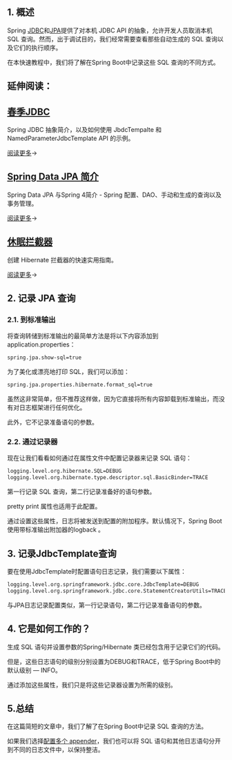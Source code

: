 ## 1. 概述

Spring [JDBC](https://www.baeldung.com/spring-jdbc-jdbctemplate)和[JPA](https://www.baeldung.com/the-persistence-layer-with-spring-data-jpa)提供了对本机 JDBC API 的抽象，允许开发人员取消本机 SQL 查询。然而，出于调试目的，我们经常需要查看那些自动生成的 SQL 查询以及它们的执行顺序。

在本快速教程中，我们将了解在Spring Boot中记录这些 SQL 查询的不同方式。

## 延伸阅读：

## [春季JDBC](https://www.baeldung.com/spring-jdbc-jdbctemplate)

Spring JDBC 抽象简介，以及如何使用 JbdcTempalte 和 NamedParameterJdbcTemplate API 的示例。

[阅读更多](https://www.baeldung.com/spring-jdbc-jdbctemplate)→

## [Spring Data JPA 简介](https://www.baeldung.com/the-persistence-layer-with-spring-data-jpa)

Spring Data JPA 与Spring 4简介 - Spring 配置、DAO、手动和生成的查询以及事务管理。

[阅读更多](https://www.baeldung.com/the-persistence-layer-with-spring-data-jpa)→

## [休眠拦截器](https://www.baeldung.com/hibernate-interceptor)

创建 Hibernate 拦截器的快速实用指南。

[阅读更多](https://www.baeldung.com/hibernate-interceptor)→

## 2. 记录 JPA 查询

### 2.1. 到标准输出

将查询转储到标准输出的最简单方法是将以下内容添加到application.properties：

```bash
spring.jpa.show-sql=true
```

为了美化或漂亮地打印 SQL，我们可以添加：

```bash
spring.jpa.properties.hibernate.format_sql=true
```

虽然这非常简单，但不推荐这样做，因为它直接将所有内容卸载到标准输出，而没有对日志框架进行任何优化。

此外，它不记录准备语句的参数。

### 2.2. 通过记录器

现在让我们看看如何通过在属性文件中配置记录器来记录 SQL 语句：

```bash
logging.level.org.hibernate.SQL=DEBUG
logging.level.org.hibernate.type.descriptor.sql.BasicBinder=TRACE
```

第一行记录 SQL 查询，第二行记录准备好的语句参数。

pretty print 属性也适用于此配置。

通过设置这些属性，日志将被发送到配置的附加程序。默认情况下，Spring Boot 使用带标准输出附加器的logback 。

## 3. 记录JdbcTemplate查询

要在使用JdbcTemplate时配置语句日志记录，我们需要以下属性：

```bash
logging.level.org.springframework.jdbc.core.JdbcTemplate=DEBUG
logging.level.org.springframework.jdbc.core.StatementCreatorUtils=TRACE
```

与JPA日志记录配置类似，第一行记录语句，第二行记录准备语句的参数。

## 4. 它是如何工作的？

生成 SQL 语句并设置参数的Spring/Hibernate 类已经包含用于记录它们的代码。

但是，这些日志语句的级别分别设置为DEBUG和TRACE，低于Spring Boot中的默认级别 — INFO。

通过添加这些属性，我们只是将这些记录器设置为所需的级别。

## 5.总结

在这篇简短的文章中，我们了解了在Spring Boot中记录 SQL 查询的方法。

如果我们选择[配置多个 appender](https://logback.qos.ch/manual/appenders.html)，我们也可以将 SQL 语句和其他日志语句分开到不同的日志文件中，以保持整洁。